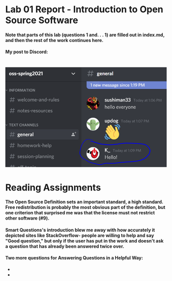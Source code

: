 # Lab 01 Report - Introduction to Open Source Software

#### Note that parts of this lab (questions 1 and. . . 1) are filled out in index.md, and then the rest of the work continues here.
#### My post to Discord:
# ![Hello](hello_v2.png)

# Reading Assignments
#### The Open Source Definition sets an important standard, a high standard. Free redistribution is probably the most obvious part of the definition, but one criterion that surprised me was that the license must not restrict other software (#9). 
#### Smart Questions's introduction blew me away with how accurately it depicted sites like StackOverflow- people are willing to help and say "Good question," but only if the user has put in the work and doesn't ask a question that has already been answered twice over.
#### Two more questions for Answering Questions in a Helpful Way:
 * 
 *
